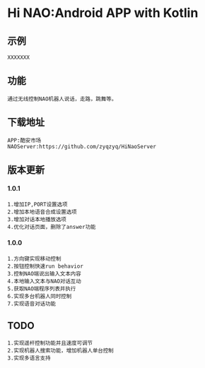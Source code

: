 # Hi NAO:Android APP with Kotlin

## 示例
    XXXXXXX

## 功能
    通过无线控制NAO机器人说话，走路，跳舞等。

## 下载地址
    APP:酷安市场
    NAOServer:https://github.com/zyqzyq/HiNaoServer
    
## 版本更新
#### 1.0.1
    1.增加IP,PORT设置选项
    2.增加本地语音合成设置选项
    3.增加对话本地播放选项
    4.优化对话页面，删除了answer功能
#### 1.0.0
    1.方向键实现移动控制
    2.按钮控制快速run behavior
    3.控制NAO端说出输入文本内容
    4.本地输入文本与NAO对话互动
    5.获取NAO端程序列表并执行
    6.实现多台机器人同时控制
    7.实现语音对话功能
    
## TODO
    1.实现遥杆控制功能并且速度可调节
    2.实现机器人搜索功能，增加机器人单台控制
    3.实现多语言支持
